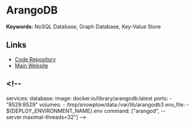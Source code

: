 # ArangoDB

**Keywords:** NoSQL Database, Graph Database, Key-Value Store

## Links

- [Code Repository](https://github.com/arangodb/arangodb)
- [Main Website](https://arangodb.com)

## <!--

services:
database:
image: docker.io/library/arangodb:latest
ports: - "8529:8529"
volumes: - /tmp/snowplow/data:/var/lib/arangodb3
env_file: - ${DEPLOY_ENVIRONMENT_NAME}.env
command: ["arangod", --server.maximal-threads=32"]
-->
